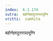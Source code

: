 ```yaml
---
index:  6.2.174
sutra:  बहोर्नज्ञ्वदुत्तरपदभूम्नि
vritti:  samhita 
---
```


बहोर्नज्ञ्वदुत्तरपदभूम्नि

